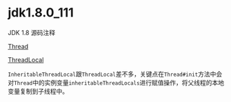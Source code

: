 # jdk1.8.0_111
JDK 1.8 源码注释

[Thread](src/java/lang/Thread.java)

[ThreadLocal](src/java/lang/ThreadLocal.java)

`InheritableThreadLocal`跟`ThreadLocal`差不多，关键点在`Thread#init`方法中会对`Thread`中的实例变量`inheritableThreadLocals`进行赋值操作，将父线程的本地变量复制到子线程中。

